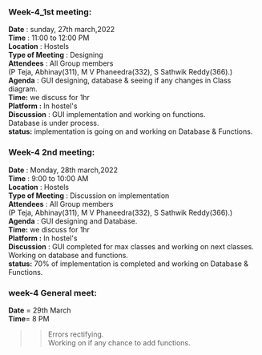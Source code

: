 ### Week-4_1st meeting:

**Date** : sunday, 27th march,2022 <br>
**Time** : 11:00 to 12:00 PM<br>
**Location** : Hostels <br>
**Type of Meeting** : Designing<br>
**Attendees** : All Group members <br>
(P Teja, Abhinay(311), M V Phaneedra(332), S Sathwik Reddy(366).) <br>
**Agenda** : GUI designing, database & seeing if any changes in Class diagram.<br>
**Time:** we discuss for 1hr<br>
**Platform :** In hostel's <br>
**Discussion** :
GUI implementation and working on functions.<br>
Database is under process.<br>
**status:** implementation is going on and working on Database & Functions. 

### Week-4 2nd meeting: <br>

**Date** : Monday, 28th march,2022 <br>
**Time** : 9:00 to 10:00 AM <br>
**Location** : Hostels <br>
**Type of Meeting** : Discussion on implementation<br>
**Attendees** : All Group members<br>
(P Teja, Abhinay(311), M V Phaneedra(332), S Sathwik Reddy(366).)<br>
**Agenda** : GUI designing and Database.<br>
**Time:** we discuss for 1hr<br>
**Platform :** In hostel's <br>
**Discussion** :
GUI completed for max classes and working on next classes.<br>
Working on database and functions.<br>
**status:** 70% of implementation is completed and working on Database & Functions. 

### week-4 General meet: <br>

**Date** = 29th March <br>
**Time**= 8 PM <br>
>> Errors rectifying. <br>
>>  Working on if any chance to add functions. <br>

 
